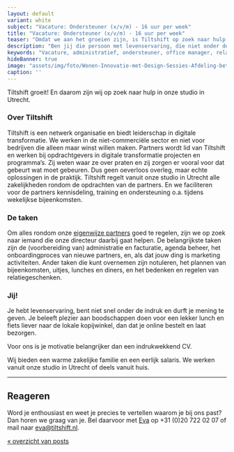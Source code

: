 ```yaml
---
layout: default
variant: white
subject: "Vacature: Ondersteuner (x/v/m) - 16 uur per week"
title: "Vacature: Ondersteuner (x/v/m) - 16 uur per week"
teaser: "Omdat we aan het groeien zijn, is Tiltshift op zoek naar hulp in onze studio in Utrecht."
description: "Ben jij die persoon met levenservaring, die niet onder de indruk is en je mening durft te geven? Weet precies te vertellen waarom je bij ons past? Dan horen we graag van je!"
keywords: "Vacature, administratief, ondersteuner, office manager, relatie manager, regelnicht, regelneef"
hideBanner: true
image: "assets/img/foto/Wonen-Innovatie-met-Design-Sessies-Afdeling-betrekken.jpg"
caption: ''
---
```


Tiltshift groeit! En daarom zijn wij op zoek naar hulp in onze studio in Utrecht.

### Over Tiltshift

Tiltshift is een netwerk organisatie en biedt leiderschap in digitale transformatie. We werken in de niet-commerciële sector en niet voor bedrijven die alleen maar winst willen maken. Partners wordt lid van Tiltshift en werken bij opdrachtgevers in digitale transformatie projecten en programma’s. Zij weten waar ze over praten en zij zorgen er vooral voor dat gebeurt wat moet gebeuren. Dus geen oeverloos overleg, maar echte oplossingen in de praktijk. Tiltshift regelt vanuit onze studio in Utrecht alle zakelijkheden rondom de opdrachten van de partners. En we faciliteren voor de partners kennisdeling, training en ondersteuning o.a. tijdens wekelijkse bijeenkomsten.

### De taken

Om alles rondom onze [eigenwijze partners](https://www.tiltshift.nl/partners/) goed te regelen, zijn we op zoek naar iemand die onze directeur daarbij gaat helpen. De belangrijkste taken zijn de (voorbereiding van) administratie en facturatie, agenda beheer, het onboardingproces van nieuwe partners, en, als dat jouw ding is marketing activiteiten. Ander taken die kunt overnemen zijn notuleren, het plannen van bijeenkomsten, uitjes, lunches en diners, en het bedenken en regelen van relatiegeschenken.

### Jij!

Je hebt levenservaring, bent niet snel onder de indruk en durft je mening te geven. Je beleeft plezier aan boodschappen doen voor een lekker lunch en fiets liever naar de lokale kopijwinkel, dan dat je online bestelt en laat bezorgen.

Voor ons is je motivatie belangrijker dan een indrukwekkend CV.

Wij bieden een warme zakelijke familie en een eerlijk salaris. We werken vanuit onze studio in Utrecht of deels vanuit huis.

<hr />

## Reageren

Word je enthousiast en weet je precies te vertellen waarom je bij ons past? Dan horen we graag van je. Bel daarvoor met [Eva](/mensen/eva-leffef/) op +31 (0)20 722 02 07 of mail naar [eva@tiltshift.nl](mailto:eva@tiltshift.nl).

[« overzicht van posts](/posts/)

